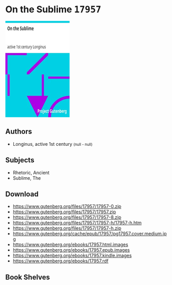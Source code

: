 # On the Sublime <kbd>17957</kbd>

![](./cover.medium.jpg "")

## Authors


 - Longinus, active 1st century <small>(null - null)</small>

## Subjects


 - Rhetoric, Ancient
 - Sublime, The

## Download


 - https://www.gutenberg.org/files/17957/17957-0.zip
 - https://www.gutenberg.org/files/17957/17957.zip
 - https://www.gutenberg.org/files/17957/17957-8.zip
 - https://www.gutenberg.org/files/17957/17957-h/17957-h.htm
 - https://www.gutenberg.org/files/17957/17957-h.zip
 - https://www.gutenberg.org/cache/epub/17957/pg17957.cover.medium.jpg
 - https://www.gutenberg.org/ebooks/17957.html.images
 - https://www.gutenberg.org/ebooks/17957.epub.images
 - https://www.gutenberg.org/ebooks/17957.kindle.images
 - https://www.gutenberg.org/ebooks/17957.rdf

## Book Shelves


